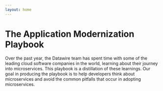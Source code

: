 ```yaml
---
layout: home
---
```

<h1>The Application Modernization Playbook</h1>

<p class="intro">
Over the past year, the Datawire team has spent time with some of the leading cloud software companies in the world, learning about their journey into microservices. This playbook is a distillation of these learnings. Our goal in producing the playbook is to help developers think about microservices and avoid the common pitfalls that occur in adopting microservices.
</p>

